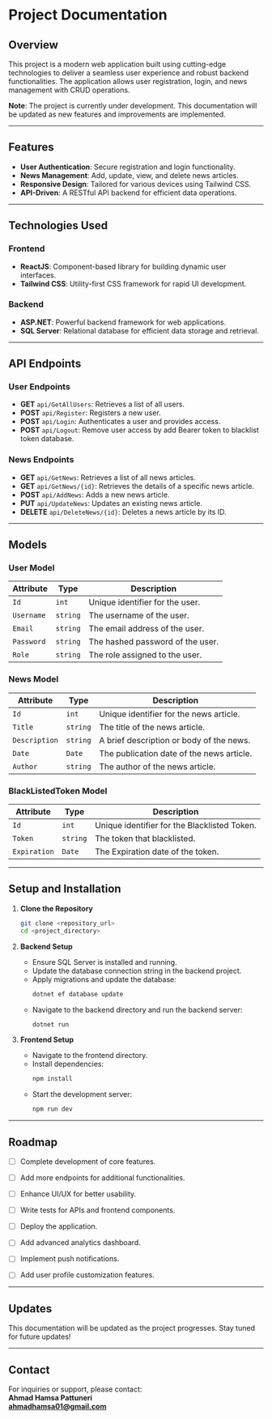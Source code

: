 # Project Documentation

## Overview

This project is a modern web application built using cutting-edge technologies to deliver a seamless user experience and robust backend functionalities. The application allows user registration, login, and news management with CRUD operations.  

**Note**: The project is currently under development. This documentation will be updated as new features and improvements are implemented.

---

## Features

- **User Authentication**: Secure registration and login functionality.
- **News Management**: Add, update, view, and delete news articles.
- **Responsive Design**: Tailored for various devices using Tailwind CSS.
- **API-Driven**: A RESTful API backend for efficient data operations.

---

## Technologies Used

### Frontend
- **ReactJS**: Component-based library for building dynamic user interfaces.
- **Tailwind CSS**: Utility-first CSS framework for rapid UI development.

### Backend
- **ASP.NET**: Powerful backend framework for web applications.
- **SQL Server**: Relational database for efficient data storage and retrieval.

---

## API Endpoints

### User Endpoints
- **GET** `api/GetAllUsers`: Retrieves a list of all users.
- **POST** `api/Register`: Registers a new user.
- **POST** `api/Login`: Authenticates a user and provides access.
- **POST** `api/Logout`: Remove user access by add Bearer token to blacklist token database.


### News Endpoints
- **GET** `api/GetNews`: Retrieves a list of all news articles.
- **GET** `api/GetNews/{id}`: Retrieves the details of a specific news article.
- **POST** `api/AddNews`: Adds a new news article.
- **PUT** `api/UpdateNews`: Updates an existing news article.
- **DELETE** `api/DeleteNews/{id}`: Deletes a news article by its ID.

---

## Models

### User Model
| Attribute | Type     | Description                       |
|-----------|----------|-----------------------------------|
| `Id`      | `int`    | Unique identifier for the user.  |
| `Username`| `string` | The username of the user.         |
| `Email`   | `string` | The email address of the user.    |
| `Password`| `string` | The hashed password of the user.  |
| `Role`    | `string` | The role assigned to the user.    |

### News Model
| Attribute    | Type     | Description                                |
|--------------|----------|--------------------------------------------|
| `Id`         | `int`    | Unique identifier for the news article.    |
| `Title`      | `string` | The title of the news article.             |
| `Description`| `string` | A brief description or body of the news.   |
| `Date`       | `Date`   | The publication date of the news article.  |
| `Author`     | `string` | The author of the news article.            |

### BlackListedToken Model
| Attribute    | Type     | Description                                 |
|--------------|----------|-------------------------------------------- |
| `Id`         | `int`    | Unique identifier for the Blacklisted Token.|
| `Token`      | `string` | The token that blacklisted.                 |
| `Expiration` | `Date`   | The Expiration date of the token.           |

---

## Setup and Installation

1. **Clone the Repository**  
   ```bash
   git clone <repository_url>
   cd <project_directory>
   ```

2. **Backend Setup**  
   - Ensure SQL Server is installed and running.  
   - Update the database connection string in the backend project.  
   - Apply migrations and update the database:  
     ```bash
     dotnet ef database update
     ```
   - Navigate to the backend directory and run the backend server:  
     ```bash
     dotnet run
     ```

3. **Frontend Setup**  
   - Navigate to the frontend directory.  
   - Install dependencies:  
     ```bash
     npm install
     ```  
   - Start the development server:  
     ```bash
     npm run dev
     ```

---

## Roadmap

- [ ] Complete development of core features.
- [ ] Add more endpoints for additional functionalities.
- [ ] Enhance UI/UX for better usability.
- [ ] Write tests for APIs and frontend components.
- [ ] Deploy the application.
- [ ] Add advanced analytics dashboard.
- [ ] Implement push notifications.
- [ ] Add user profile customization features.


---

## Updates

This documentation will be updated as the project progresses. Stay tuned for future updates!

---

## Contact

For inquiries or support, please contact:  
**Ahmad Hamsa Pattuneri**  
**ahmadhamsa01@gmail.com**

